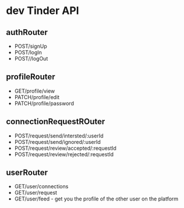 # dev Tinder API 


## authRouter
- POST/signUp
- POST/logIn
- POST//logOut

## profileRouter
- GET/profile/view
- PATCH/profile/edit
- PATCH/profile/password


## connectionRequestROuter
- POST/request/send/intersted/:userId
- POST/request/send/ignored/:userId
- POST/request/review/accepted/:requestId
- POST/request/review/rejected/:requestId

## userRouter
- GET/user/connections
- GET/user/request
- GET/user/feed - get you the profile of the other user on the platform

 